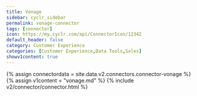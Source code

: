 ```yaml
---
title: Vonage
sidebar: cyclr_sidebar
permalink: vonage-connector
tags: [connector]
icon: https://my.cyclr.com/api/ConnectorIcon/12342
default_header: false
category: Customer Experience
categories: [Customer Experience,Data Tools,Sales]
showv1content: true
---
```

{% assign connectordata = site.data.v2.connectors.connector-vonage %}
{% assign v1content = "vonage.md" %}
{% include v2/connector/connector.html %}	